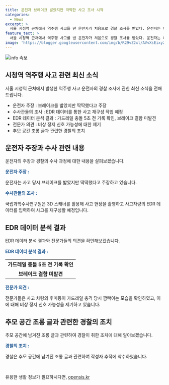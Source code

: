 ```yaml
---
title: 운전자 브레이크 밟았지만 딱딱한 사고 조사 시작
categories:
  - News
excerpt: >
  서울 시청역 근처에서 역주행 사고를 낸 운전자가 처음으로 경찰 조사를 받았다. 운전자는 여전히 차량이 급발진했다고 주장하며 브레이크를 밟았지만 딱딱했다고 말했다. 국립과학수사연구원은 사고현장을 재구성하고 EDR 데이터를 분석 중이며, 사고 차량의 기기들에는 결함이 발견되지 않았다고 전해졌다. 또한, 추모 공간에 남겨진 조롱글과 관련해 작성자를 추적 중이라고 밝혔다.
feature_text: >
  서울 시청역 근처에서 역주행 사고를 낸 운전자가 처음으로 경찰 조사를 받았다. 운전자는 여전히 차량이 급발진했다고 주장하며 브레이크를 밟았지만 딱딱했다고 말했다. 국립과학수사연구원은 사고현장을 재구성하고 EDR 데이터를 분석 중이며, 사고 차량의 기기들에는 결함이 발견되지 않았다고 전해졌다. 또한, 추모 공간에 남겨진 조롱글과 관련해 작성자를 추적 중이라고 밝혔다.
image: 'https://blogger.googleusercontent.com/img/b/R29vZ2xl/AVvXsEixyZcFfHzMRdzZMjFBmAUKJYCLCGyLL1o632UiGVXcaFdKo_bkvkuCioo0uUKlGfBVcT3P84aROyZIXSBEx3Aw5nCQ3pTgDom1WDC4m8eifvWiAmWEEVb4x6G_l8C0QH225ldMjyaFvpxGEBGNO37VmDTDMHGhJPq73UglMfDca1-0aw/s1600/blogspot.png'
---
```


<p><img src="https://blogger.googleusercontent.com/img/b/R29vZ2xl/AVvXsEixyZcFfHzMRdzZMjFBmAUKJYCLCGyLL1o632UiGVXcaFdKo_bkvkuCioo0uUKlGfBVcT3P84aROyZIXSBEx3Aw5nCQ3pTgDom1WDC4m8eifvWiAmWEEVb4x6G_l8C0QH225ldMjyaFvpxGEBGNO37VmDTDMHGhJPq73UglMfDca1-0aw/s1600/blogspot.png" alt="info 속보" /></p>

<h2 data-ke-size="size26">시청역 역주행 사고 관련 최신 소식</h2>

<p data-ke-size="size16">서울 시청역 근처에서 발생한 역주행 사고 운전자의 경찰 조사에 관한 최신 소식을 전해드립니다.</p>

<ul>
  <li>운전자 주장 : 브레이크를 밟았지만 딱딱했다고 주장</li>
  <li>수사관들의 조사 : EDR 데이터를 통한 사고 재구성 작업 예정</li>
  <li>EDR 데이터 분석 결과 : 가드레일 충돌 5초 전 기록 확인, 브레이크 결함 미발견</li>
  <li>전문가 의견 : 비상 정지 신호 가능성에 대한 제기</li>
  <li>추모 공간 조롱 글과 관련한 경찰의 조치</li>
</ul>

<h2 data-ke-size="size26">운전자 주장과 수사 관련 내용</h2>

<p data-ke-size="size16">운전자의 주장과 경찰의 수사 과정에 대한 내용을 살펴보겠습니다.</p>

<p><b><span style="color: #1a5490;">운전자 주장 :</span></b></p>

<p data-ke-size="size16">운전자는 사고 당시 브레이크를 밟았지만 딱딱했다고 주장하고 있습니다.</p>

<p><b><span style="color: #1a5490;">수사관들의 조사 :</span></b></p>

<p data-ke-size="size16">국립과학수사연구원은 3D 스캐너를 활용해 사고 현장을 촬영하고 사고차량의 EDR 데이터를 입력하여 사고를 재구성할 예정입니다.</p>

<h2 data-ke-size="size26">EDR 데이터 분석 결과</h2>

<p data-ke-size="size16">EDR 데이터 분석 결과와 전문가들의 의견을 확인해보겠습니다.</p>

<p><b><span style="color: #1a5490;">EDR 데이터 분석 결과 :</span></b></p>

<table>
  <tr>
    <td style="text-align: center; height: 17px;"><b>가드레일 충돌 5초 전 기록 확인</b></td>
  </tr>
  <tr>
    <td style="text-align: center; height: 17px;"><b>브레이크 결함 미발견</b></td>
  </tr>
</table>

<p><b><span style="color: #1a5490;">전문가 의견 :</span></b></p>

<p data-ke-size="size16">전문가들은 사고 차량의 후미등이 가드레일 충격 당시 깜빡이는 모습을 확인하였고, 이에 대해 비상 정지 신호 가능성을 제기하고 있습니다.</p>

<h2 data-ke-size="size26">추모 공간 조롱 글과 관련한 경찰의 조치</h2>

<p data-ke-size="size16">추모 공간에 남겨진 조롱 글과 관련하여 경찰이 취한 조치에 대해 알아보겠습니다.</p>

<p><b><span style="color: #1a5490;">경찰의 조치 :</span></b></p>

<p data-ke-size="size16">경찰은 추모 공간에 남겨진 조롱 글과 관련하여 작성자 추적에 착수하였습니다.</p>

<p data-ke-size="size16">&nbsp;</p>
유용한 생활 정보가 필요하시다면, <a href="https://opensis.kr" rel="dofollow">opensis.kr</a>


